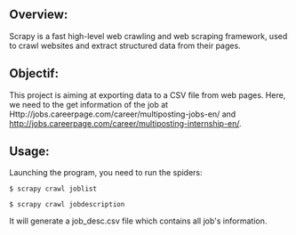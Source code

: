 ## Overview:
Scrapy is a fast high-level web crawling and web scraping framework, used to crawl websites and extract structured data from their pages. 

## Objectif:

This project is aiming at exporting data to a CSV file from web pages.
Here, we need to the get information of the job at Http://jobs.careerpage.com/career/multiposting-jobs-en/ and http://jobs.careerpage.com/career/multiposting-internship-en/.

## Usage:

Launching the program, you need to run the spiders:

    $ scrapy crawl joblist
    
    $ scrapy crawl jobdescription
    
It will generate a job_desc.csv file which contains all job's information.    
    
